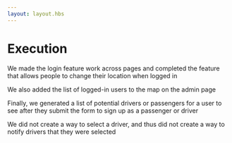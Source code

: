 ```yaml
---
layout: layout.hbs
---
```


# Execution

We made the login feature work across pages and completed the feature that allows people to change their location when logged in

We also added the list of logged-in users to the map on the admin page

Finally, we generated a list of potential drivers or passengers for a user to see after they submit the form to sign up as a passenger or driver

We did not create a way to select a driver, and thus did not create a way to notify drivers that they were selected
